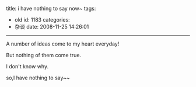 title: i have nothing to say now~
tags:
  - old
id: 1183
categories:
  - 杂谈
date: 2008-11-25 14:26:01
---

A number of ideas come to my heart everyday!

But nothing of them come true.

I don't know why.

so,I have nothing to say~~